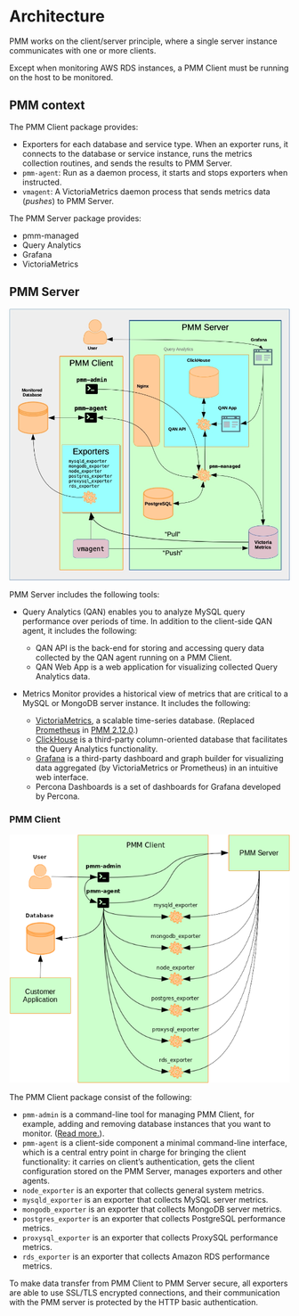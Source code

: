 # Architecture

PMM works on the client/server principle, where a single server instance communicates with one or more clients.

Except when monitoring AWS RDS instances, a PMM Client must be running on the host to be monitored.

## PMM context

The PMM Client package provides:

- Exporters for each database and service type. When an exporter runs, it connects to the database or service instance, runs the metrics collection routines, and sends the results to PMM Server.
- `pmm-agent`: Run as a daemon process, it starts and stops exporters when instructed.
- `vmagent`: A VictoriaMetrics daemon process that sends metrics data (*pushes*) to PMM Server.

The PMM Server package provides:

- pmm-managed
- Query Analytics
- Grafana
- VictoriaMetrics

## PMM Server

![image](../_images/PMM_Architecture_Client_Server.jpg)

PMM Server includes the following tools:

- Query Analytics (QAN) enables you to analyze MySQL query performance over periods of time. In addition to the client-side QAN agent, it includes the following:

    - QAN API is the back-end for storing and accessing query data collected by the QAN agent running on a PMM Client.
    - QAN Web App is a web application for visualizing collected Query Analytics data.

- Metrics Monitor provides a historical view of metrics that are critical to a MySQL or MongoDB server instance. It includes the following:

    - [VictoriaMetrics](https://github.com/VictoriaMetrics/VictoriaMetrics), a scalable time-series database. (Replaced [Prometheus](https://prometheus.io) in [PMM 2.12.0](../release-notes/2.12.0.md).)
    - [ClickHouse](https://clickhouse.tech/) is a third-party column-oriented database that facilitates the Query Analytics functionality.
    - [Grafana](http://docs.grafana.org/) is a third-party dashboard and graph builder for visualizing data aggregated (by VictoriaMetrics or Prometheus) in an intuitive web interface.
    - Percona Dashboards is a set of dashboards for Grafana developed by Percona.

### PMM Client

![image](../_images/diagram.pmm.client-architecture.png)

The PMM Client package consist of the following:

- `pmm-admin` is a command-line tool for managing PMM Client, for example, adding and removing database instances that you want to monitor. ([Read more.](../details/commands/pmm-admin.md)).
- `pmm-agent` is a client-side component a minimal command-line interface, which is a central entry point in charge for bringing the client functionality: it carries on client’s authentication, gets the client configuration stored on the PMM Server, manages exporters and other agents.
- `node_exporter` is an exporter that collects general system metrics.
- `mysqld_exporter` is an exporter that collects MySQL server metrics.
- `mongodb_exporter` is an exporter that collects MongoDB server metrics.
- `postgres_exporter` is an exporter that collects PostgreSQL performance metrics.
- `proxysql_exporter` is an exporter that collects ProxySQL performance metrics.
- `rds_exporter` is an exporter that collects Amazon RDS performance metrics.

To make data transfer from PMM Client to PMM Server secure, all exporters are able to use SSL/TLS encrypted connections, and their communication with the PMM server is protected by the HTTP basic authentication.

